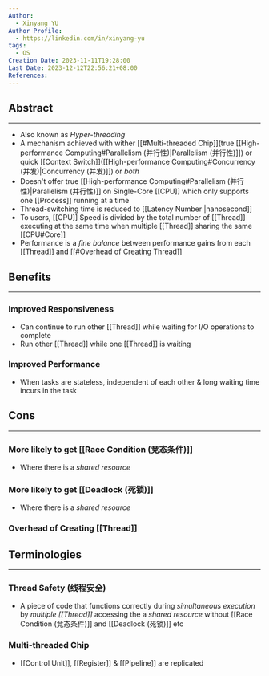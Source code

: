 ```yaml
---
Author:
  - Xinyang YU
Author Profile:
  - https://linkedin.com/in/xinyang-yu
tags:
  - OS
Creation Date: 2023-11-11T19:28:00
Last Date: 2023-12-12T22:56:21+08:00
References: 
---
```

## Abstract
---
- Also known as *Hyper-threading*
- A mechanism achieved with wither [[#Multi-threaded Chip]](true [[High-performance Computing#Parallelism (并行性)|Parallelism (并行性)]]) or quick [[Context Switch]]([[High-performance Computing#Concurrency (并发)|Concurrency (并发)]]) or *both*
- Doesn't offer true [[High-performance Computing#Parallelism (并行性)|Parallelism (并行性)]] on Single-Core [[CPU]] which only supports one [[Process]] running at a time
- Thread-switching time is reduced to [[Latency Number |nanosecond]]
- To users, [[CPU]] Speed is divided by the total number of [[Thread]] executing at the same time when multiple [[Thread]] sharing the same [[CPU#Core]]
- Performance is a *fine balance* between performance gains from each [[Thread]] and [[#Overhead of Creating Thread]]


## Benefits
---
### Improved Responsiveness
- Can continue to run other [[Thread]] while waiting for I/O operations to complete
- Run other [[Thread]] while one [[Thread]] is waiting
### Improved Performance
- When tasks are stateless, independent of each other & long waiting time incurs in the task

## Cons
---
### More likely to get [[Race Condition (竞态条件)]]
- Where there is a *shared resource*
### More likely to get [[Deadlock (死锁)]]
- Where there is a *shared resource*
### Overhead of Creating [[Thread]]

## Terminologies
---
### Thread Safety (线程安全)
- A piece of code that functions correctly during *simultaneous execution* by *multiple [[Thread]]* accessing the a *shared resource* without [[Race Condition (竞态条件)]] and [[Deadlock (死锁)]] etc

### Multi-threaded Chip
- [[Control Unit]], [[Register]] & [[Pipeline]] are replicated